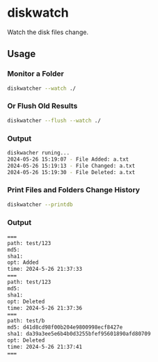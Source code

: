 # diskwatch

Watch the disk files change.

## Usage

### Monitor a Folder

```bash
diskwatcher --watch ./
```

### Or Flush Old Results

```bash
diskwatcher --flush --watch ./
```

### Output

```bash
diskwacher runing...
2024-05-26 15:19:07 - File Added: a.txt
2024-05-26 15:19:13 - File Changed: a.txt
2024-05-26 15:19:30 - File Deleted: a.txt
```

### Print Files and Folders Change History

```bash
diskwatcher --printdb
```

### Output

```bash
===
path: test/123
md5: 
sha1: 
opt: Added
time: 2024-5-26 21:37:33
===
path: test/123
md5: 
sha1: 
opt: Deleted
time: 2024-5-26 21:37:36
===
path: test/b
md5: d41d8cd98f00b204e9800998ecf8427e
sha1: da39a3ee5e6b4b0d3255bfef95601890afd80709
opt: Deleted
time: 2024-5-26 21:37:41
===
```
